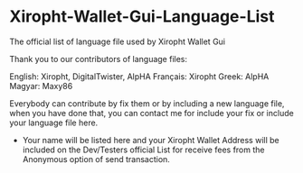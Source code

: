 # Xiropht-Wallet-Gui-Language-List
The official list of language file used by Xiropht Wallet Gui

Thank you to our contributors of language files:

English: Xiropht, DigitalTwister, AlpHA
Français: Xiropht
Greek: AlpHA
Magyar: Maxy86

Everybody can contribute by fix them or by including a new language file, when you have done that, you can contact me for include your fix or include your language file here. 

- Your name will be listed here and your Xiropht Wallet Address will be included on the Dev/Testers official List for receive fees from the Anonymous option of send transaction.

